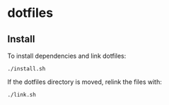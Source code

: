 dotfiles
========

Install
-------
To install dependencies and link dotfiles:

    ./install.sh

If the dotfiles directory is moved, relink the files with:

    ./link.sh
